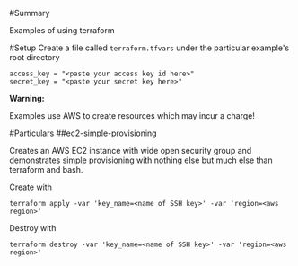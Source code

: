 #Summary

Examples of using terraform


#Setup
Create a file called `terraform.tfvars` under the particular example's root directory
```
access_key = "<paste your access key id here>"
secret_key = "<paste your secret key here>"
```
**Warning:**

Examples use AWS to create resources which may incur a charge!


#Particulars
##ec2-simple-provisioning

Creates an AWS EC2 instance with wide open security group and demonstrates simple provisioning with nothing else but much else than terraform and bash. 

Create with

`
 terraform apply -var 'key_name=<name of SSH key>' -var 'region=<aws region>'
`

Destroy with 

`
 terraform destroy -var 'key_name=<name of SSH key>' -var 'region=<aws region>'
`
